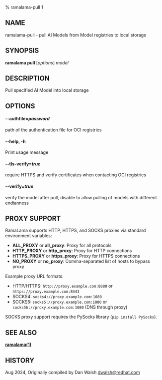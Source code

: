 % ramalama-pull 1

## NAME
ramalama\-pull - pull AI Models from Model registries to local storage

## SYNOPSIS
**ramalama pull** [*options*] *model*

## DESCRIPTION
Pull specified AI Model into local storage

## OPTIONS

#### **--authfile**=*password*
path of the authentication file for OCI registries

#### **--help**, **-h**
Print usage message

#### **--tls-verify**=*true*
require HTTPS and verify certificates when contacting OCI registries

#### **--verify**=*true*
verify the model after pull, disable to allow pulling of models with different endianness

## PROXY SUPPORT

RamaLama supports HTTP, HTTPS, and SOCKS proxies via standard environment variables:

- **ALL_PROXY** or **all_proxy**: Proxy for all protocols
- **HTTP_PROXY** or **http_proxy**: Proxy for HTTP connections
- **HTTPS_PROXY** or **https_proxy**: Proxy for HTTPS connections
- **NO_PROXY** or **no_proxy**: Comma-separated list of hosts to bypass proxy

Example proxy URL formats:
- HTTP/HTTPS: `http://proxy.example.com:8080` or `https://proxy.example.com:8443`
- SOCKS4: `socks4://proxy.example.com:1080`
- SOCKS5: `socks5://proxy.example.com:1080` or `socks5h://proxy.example.com:1080` (DNS through proxy)

SOCKS proxy support requires the PySocks library (`pip install PySocks`).

## SEE ALSO
**[ramalama(1)](ramalama.1.md)**

## HISTORY
Aug 2024, Originally compiled by Dan Walsh <dwalsh@redhat.com>
